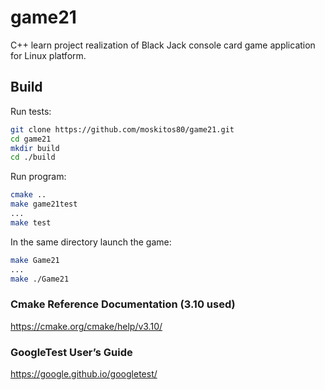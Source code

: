 # game21

C++ learn project realization of Black Jack console card game application for Linux platform.

## Build

Run tests:

```sh
git clone https://github.com/moskitos80/game21.git
cd game21
mkdir build
cd ./build
```

Run program:

```sh
cmake ..
make game21test
...
make test
```

In the same directory launch the game:

```sh
make Game21
...
make ./Game21
```


### Cmake Reference Documentation (3.10 used)
https://cmake.org/cmake/help/v3.10/

### GoogleTest User’s Guide
https://google.github.io/googletest/